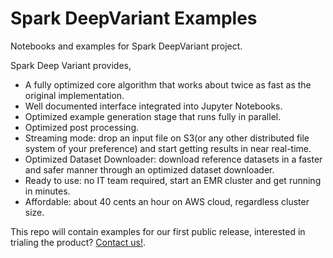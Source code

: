 # Spark DeepVariant Examples
Notebooks and examples for Spark DeepVariant project.

Spark Deep Variant provides,
* A fully optimized core algorithm that works about twice as fast as the original implementation.
* Well documented interface integrated into Jupyter Notebooks.
* Optimized example generation stage that runs fully in parallel.
* Optimized post processing.
* Streaming mode: drop an input file on S3(or any other distributed file system of your preference) and start getting results in near real-time.
* Optimized Dataset Downloader: download reference datasets in a faster and safer manner through an optimized dataset downloader.
* Ready to use: no IT team required, start an EMR cluster and get running in minutes.
* Affordable: about 40 cents an hour on AWS cloud, regardless cluster size.

This repo will contain examples for our first public release, interested in trialing the product? [Contact us!](https://sites.google.com/view/orangenomics-site/contact).
